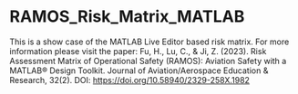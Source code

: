# RAMOS_Risk_Matrix_MATLAB
This is a show case of the MATLAB Live Editor based risk matrix. 
For more information please visit the paper:
Fu, H., Lu, C., & Ji, Z. (2023). Risk Assessment Matrix of Operational Safety (RAMOS): Aviation Safety with a MATLAB® Design Toolkit. Journal of Aviation/Aerospace Education & Research, 32(2). DOI: https://doi.org/10.58940/2329-258X.1982
